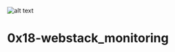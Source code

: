 ![alt text](https://s3.amazonaws.com/intranet-projects-files/holbertonschool-sysadmin_devops/281/ktCXnhE.jpg)

# 0x18-webstack_monitoring